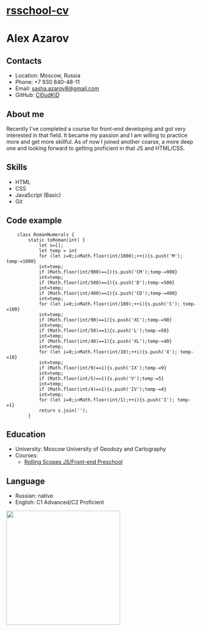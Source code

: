 # [rsschool-cv](test.ru "34")

# Alex Azarov

## Contacts

* Location: Moscow, Russia
* Phone: +7 930 840-48-11
* Email: sasha.azarov8@gmail.com
* GitHub: [Cl0udKiD](https://github.com/Cl0udKiD "Github")

## About me

Recently I've completed a course for front-end developing and got very interested in that field. It became my passion and I am willing to practice more and get more skillful. As of now I joined another coarse, a more deep one and looking forward to getting proficient in that JS and HTML/CSS.

## Skills

* HTML
* CSS
* JavaScript (Basic)
* Git

## Code example

```
    class RomanNumerals {
        static toRoman(int) {
            let s=[];
            let temp = int
            for (let i=0;i<Math.floor(int/1000);++i){s.push('M'); temp-=1000}
            int=temp;
            if (Math.floor(int/900)==1){s.push('CM');temp-=900}
            int=temp;
            if (Math.floor(int/500)==1){s.push('D');temp-=500}
            int=temp;
            if (Math.floor(int/400)==1){s.push('CD');temp-=400}
            int=temp;
            for (let i=0;i<Math.floor(int/100);++i){s.push('C'); temp-=100}
            int=temp;
            if (Math.floor(int/90)==1){s.push('XC');temp-=90}
            int=temp;
            if (Math.floor(int/50)==1){s.push('L');temp-=50}
            int=temp;
            if (Math.floor(int/40)==1){s.push('XL');temp-=40}
            int=temp;
            for (let i=0;i<Math.floor(int/10);++i){s.push('X'); temp-=10}
            int=temp;
            if (Math.floor(int/9)==1){s.push('IX');temp-=9}
            int=temp;
            if (Math.floor(int/5)==1){s.push('V');temp-=5}
            int=temp;
            if (Math.floor(int/4)==1){s.push('IV');temp-=4}
            int=temp;
            for (let i=0;i<Math.floor(int/1);++i){s.push('I'); temp-=1}
            return s.join('');
        }
```

## Education
* University: Moscow University of Geodozy and Cartography
* Courses:
  + [Rolling Scopes JS/Front-end Preschool](https://app.rs.school/certificate/pzr17273 "Certificate")
## Language
* Russian: native
* English: C1 Advanced/C2 Proficient

<img src="https://mma.prnewswire.com/media/1513369/Educative_Logo.jpg"  width="300" height="300">
